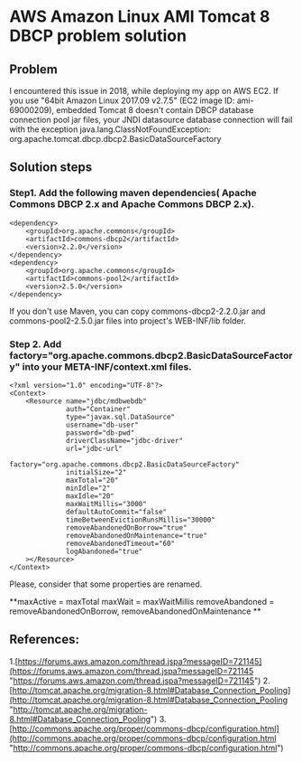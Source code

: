 # AWS Amazon Linux AMI Tomcat 8 DBCP problem solution

## Problem
I encountered this issue in 2018, while deploying my app on AWS EC2. If you use "64bit Amazon Linux 2017.09 v2.7.5" (EC2 image ID: ami-69000209), embedded Tomcat 8 doesn't contain  DBCP database connection pool jar files, your JNDI datasource database connection will fail with the exception java.lang.ClassNotFoundException: org.apache.tomcat.dbcp.dbcp2.BasicDataSourceFactory

## Solution steps
### Step1. Add the following maven dependencies( Apache Commons DBCP 2.x and  Apache Commons DBCP 2.x).

    

    <dependency>
    	<groupId>org.apache.commons</groupId>
    	<artifactId>commons-dbcp2</artifactId>
    	<version>2.2.0</version>
    </dependency>
    <dependency> 
    	<groupId>org.apache.commons</groupId>
    	<artifactId>commons-pool2</artifactId>
    	<version>2.5.0</version>
    </dependency>

If you don't use Maven, you can copy commons-dbcp2-2.2.0.jar and commons-pool2-2.5.0.jar files into project's WEB-INF/lib folder.

### Step 2. Add factory="org.apache.commons.dbcp2.BasicDataSourceFactory" into your  META-INF/context.xml files.


    <?xml version="1.0" encoding="UTF-8"?>
    <Context>
        <Resource name="jdbc/mdbwebdb"
                  auth="Container"
                  type="javax.sql.DataSource"
                  username="db-user"
                  password="db-pwd"
                  driverClassName="jdbc-driver"
                  url="jdbc-url"
                  factory="org.apache.commons.dbcp2.BasicDataSourceFactory"
                  initialSize="2"
                  maxTotal="20"
                  minIdle="2"
                  maxIdle="20"
                  maxWaitMillis="3000"
                  defaultAutoCommit="false"
                  timeBetweenEvictionRunsMillis="30000"
                  removeAbandonedOnBorrow="true"
                  removeAbandonedOnMaintenance="true"
                  removeAbandonedTimeout="60"
                  logAbandoned="true"
        ></Resource>
    </Context>

Please, consider that some properties are renamed.

**maxActive = maxTotal
maxWait = maxWaitMillis
removeAbandoned = removeAbandonedOnBorrow, removeAbandonedOnMaintenance
**

## References:
1.[https://forums.aws.amazon.com/thread.jspa?messageID=721145](https://forums.aws.amazon.com/thread.jspa?messageID=721145 "https://forums.aws.amazon.com/thread.jspa?messageID=721145")
2.[http://tomcat.apache.org/migration-8.html#Database_Connection_Pooling](http://tomcat.apache.org/migration-8.html#Database_Connection_Pooling "http://tomcat.apache.org/migration-8.html#Database_Connection_Pooling")
3.[http://commons.apache.org/proper/commons-dbcp/configuration.html](http://commons.apache.org/proper/commons-dbcp/configuration.html "http://commons.apache.org/proper/commons-dbcp/configuration.html")
